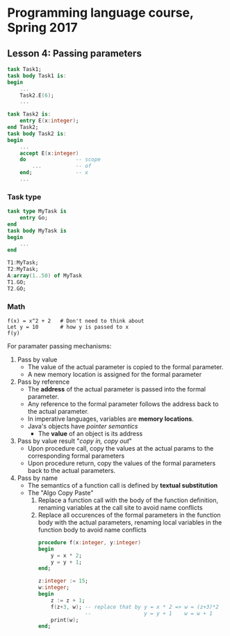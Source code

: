 # Programming language course, Spring 2017

## Lesson 4: Passing parameters

```ada
task Task1;
task body Task1 is:
begin
    ...
    Task2.E(6);
    ...

task Task2 is:
    entry E(x:integer);
end Task2;
task body Task2 is:
begin
    ...
    accept E(x:integer)
    do                -- scope
        ...           -- of
    end;              -- x
    ...
```

### Task type
```ada
task type MyTask is
    entry Go;
end
task body MyTask is
begin
    ...
end

T1:MyTask;
T2:MyTask;
A:array(1..50) of MyTask
T1.GO;
T2.GO;
```


### Math
```
f(x) = x^2 + 2   # Don't need to think about
Let y = 10       # how y is passed to x
f(y)
```
For paramater passing mechanisms:

1. Pass by value
    - The value of the actual parameter is copied to the formal parameter.
    - A new memory location is assigned for the formal parameter
2. Pass by reference
    - The **address** of the actual parameter is passed into the formal parameter.
    - Any reference to the formal parameter follows the address back to the actual parameter.    
    - In imperative languages, variables are **memory locations**.
    - Java's objects have *pointer semantics*
        - The **value** of an object is its address
3. Pass by value result "*copy in, copy out*"
    - Upon procedure call, copy the values at the actual params to the corresponding formal parameters
    - Upon procedure return, copy the values of the formal parameters back to the actual parameters.
4. Pass by name
    - The semantics of a function call is defined by **textual substitution**
    - The "Algo Copy Paste"
        1. Replace a function call with the body of the function definition, renaming variables at the call site to avoid name conflicts
        2. Replace all occurences of the formal parameters in the function body with the actual parameters, renaming local variables in the function body to avoid name conflicts
           ```ada
           procedure f(x:integer, y:integer)
           begin
               y = x * 2;
               y = y + 1;
           end;
           
           z:integer := 15;
           w:integer;
           begin
               z := z + 1;
               f(z+3, w); -- replace that by y = x * 2 => w = (z+3)*2
                          --                 y = y + 1    w = w + 1
               print(w);
           end;
    

    